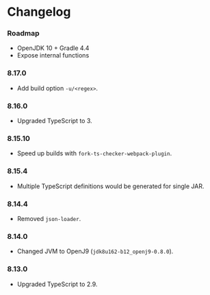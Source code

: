 Changelog
===

### Roadmap

* OpenJDK 10 + Gradle 4.4
* Expose internal functions

### 8.17.0

* Add build option `-u/<regex>`.

### 8.16.0

* Upgraded TypeScript to 3.

### 8.15.10

* Speed up builds with `fork-ts-checker-webpack-plugin`.

### 8.15.4

* Multiple TypeScript definitions would be generated for single JAR.

### 8.14.4

* Removed `json-loader`.

### 8.14.0

* Changed JVM to OpenJ9 (`jdk8u162-b12_openj9-0.8.0`).

### 8.13.0

* Upgraded TypeScript to 2.9.
